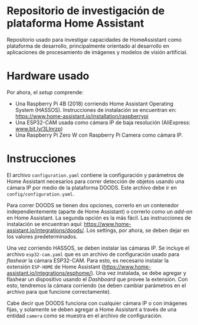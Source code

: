 # Repositorio de investigación de plataforma Home Assistant
Repositorio usado para investigar capacidades de HomeAssistant como plataforma de desarrollo, principalmente orientado al desarrollo en aplicaciones de procesamiento de imágenes y modelos de visión artificial.

# Hardware usado
Por ahora, el *setup* comprende: 
  - Una Raspberry Pi 4B (2018) corriendo Home Assistant Operating System (HASSOS). Instrucciones de instalación se encuentran en: https://www.home-assistant.io/installation/raspberrypi
  - Una ESP32-CAM usada como cámara IP de baja resolución (AliExpress: www.bit.ly/3Llnrzp)
  - Una Raspberry Pi Zero W con Raspberry Pi Camera como cámara IP. 

# Instrucciones
El archivo `configuration.yaml` contiene la configuración y parámetros de Home Assistant necesarios para correr detección de objetos usando una cámara IP por medio de la plataforma DOODS. Este archivo debe ir en `config/configuration.yaml`. 

Para correr DOODS se tienen dos opciones, correrlo en un contenedor independientemente (aparte de Home Assistant) o correrlo como un *add-on* en Home Assistant. La segunda opción es la más fácil. Las instrucciones de instalación se encuentran aquí: https://www.home-assistant.io/integrations/doods/. Los settings, por ahora, se deben dejar en los valores predeterminados. 

Una vez corriendo HASSOS, se deben instalar las cámaras IP. Se incluye el archivo `esp32-cam.yaml` que es un archivo de configuración usado para *flashear* la cámara ESP32-CAM. Para esto, es necesario instalar la extensión `ESP-HOME` de Home Assistant (https://www.home-assistant.io/integrations/esphome/). Una vez instalada, se debe agregar y flashear un dispositivo usando el *Dashboard* que provee la extensión. Con esto, tendremos la cámara corriendo (se deben cambiar parámetros en el archivo para que funcione correctamente).

Cabe decir que DOODS funciona con cualquier cámara IP o con imágenes fijas, y solamente se deben agregar a Home Assistant a través de una entidad `camera` como se muestra en el archivo de configuración.
